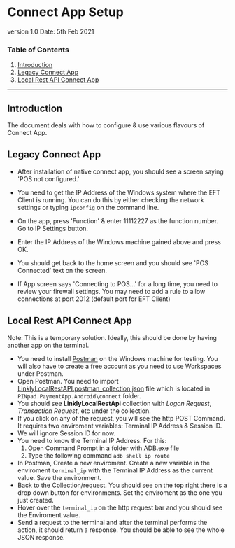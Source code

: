 Connect App Setup
======

version 1.0
Date: 5th Feb 2021

### Table of Contents
1. [Introduction](#Introduction)
2. [Legacy Connect App](#legacy-connect-app)
3. [Local Rest API Connect App](#local-rest-api-connect-app)

---

## Introduction

The document deals with how to configure & use various flavours of Connect App.

## Legacy Connect App

- After installation of native connect app, you should see a screen saying 'POS not configured.'
- You need to get the IP Address of the Windows system where the EFT Client is running. You can do this by either checking the network settings or typing `ipconfig` on the command line.

- On the app, press 'Function' & enter 11112227 as the function number. Go to IP Settings button.
- Enter the IP Address of the Windows machine gained above and press OK.
- You should get back to the home screen and you should see 'POS Connected' text on the screen.
- If App screen says 'Connecting to POS...' for a long time, you need to review your firewall settings. You may need to add a rule to allow connections at port 2012 (default port for EFT Client)

## Local Rest API Connect App

Note: This is a temporary solution. Ideally, this should be done by having another app on the terminal.

- You need to install [Postman](https://www.postman.com/downloads/) on the Windows machine for testing. You will also have to create a free account as you need to use Workspaces under Postman.
- Open Postman. You need to import [LinklyLocalRestAPI.postman_collection.json](../connect/) file which is located in `PINpad.PaymentApp.Android\connect` folder. 
- You should see **LinklyLocalRestApi** collection with *Logon Request*, *Transaction Request*, etc under the collection.
- If you click on any of the request, you will see the http POST Command. It requires two enviroment variables: Terminal IP Address & Session ID.
- We will ignore Session ID for now.
- You need to know the Terminal IP Address. For this:
    1. Open Command Prompt in a folder with ADB.exe file
    2. Type the following command `adb shell ip route`
- In Postman, Create a new enviroment. Create a new variable in the enviroment `terminal_ip` with the Terminal IP Address as the current value. Save the environment. 
- Back to the Collection/request. You should see on the top right there is a drop down button for environments. Set the enviroment as the one you just created.
- Hover over the `terminal_ip` on the http request bar and you should see the Enviroment value.
- Send a request to the terminal and after the terminal performs the action, it should return a response. You should be able to see the whole JSON response. 